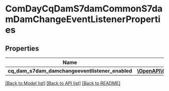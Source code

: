# ComDayCqDamS7damCommonS7damDamChangeEventListenerProperties

## Properties
Name | Type | Description | Notes
------------ | ------------- | ------------- | -------------
**cq_dam_s7dam_damchangeeventlistener_enabled** | [**\OpenAPI\Client\Model\ConfigNodePropertyBoolean**](ConfigNodePropertyBoolean.md) |  | [optional] 

[[Back to Model list]](../README.md#documentation-for-models) [[Back to API list]](../README.md#documentation-for-api-endpoints) [[Back to README]](../README.md)


